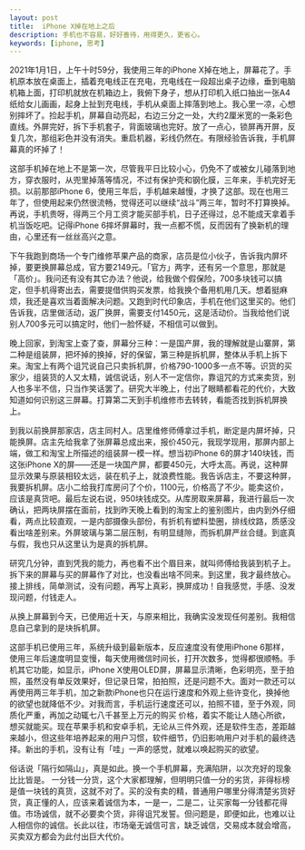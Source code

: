 ```yaml
---
layout: post
title:  iPhone X掉在地上之后
description: 手机也不容易，好好善待，用得更久，更省心。 
keywords: [iphone, 思考]
---
```

2021年1月1日，上午十时59分，我使用三年的iPhone X掉在地上，屏幕花了。手机原本放在桌面上，插着充电线正在充电，充电线在一段超出桌子边缘，垂到电脑机箱上面，打印机就放在机箱边上，我俯下身子，想从打印机入纸口抽出一张A4纸给女儿画画，起身上扯到充电线，手机从桌面上摔落到地上。我心里一凉，心想别摔坏了。捡起手机，屏幕自动亮起，右边三分之一处，大约2厘米宽的一条彩色直线。外屏完好，拆下手机套子，背面玻璃也完好。放了一点心，锁屏再开屏，反复几次，那组彩色并没有消失。重启机器，彩线仍然在。有限经验告诉我，手机屏幕真的坏掉了！

这部手机掉在地上不是第一次，尽管我平日比较小心，仍免不了或被女儿碰落到地方，穿衣服时，从兜里掉落等情况，不过有保护壳和钢化膜，三年来，手机完好无损。以前那部iPhone 6，使用三年后，手机越来越慢，才换了这部。现在也用三年了，但使用起来仍然很流畅，觉得还可以继续“战斗”两三年，暂时不打算换掉。再说，手机贵呀，得两三个月工资才能买部手机，日子还得过，总不能成天拿着手机当饭吃吧。记得iPhone 6摔坏屏幕时，我一点都不慌，反而因有了换新机的理由，心里还有一丝丝高兴之意。

下午我跑到商场一个专门维修苹果产品的商家​，店员是位小伙子，告诉我内屏坏掉，要更换屏幕总成，官方要2149元。「官方」两字，还有另一个意思，那就是「高价」。我问还有没有其它办法？他说，给我做个假保险，700多块钱可以搞定，但手机得寄出去，需要提借供购买发票，给我换个备用机用几天。想着挺麻烦，我还是喜欢当着面解决问题。又跑到时代印象店，手机在他们这里买的。他们告诉我，店里做活动，返厂换屏，需要支付1450元，这是活动价。当我给他们说别人700多元可以搞定时，他们一脸怀疑，不相信可以做到。

晚上回家，到淘宝上查了查，屏幕分三种：一是国产屏，我的理解就是山寨屏，第二种是组装屏，把坏掉的换掉，好的保留，第三种是拆机屏，整体从手机上拆下来。淘宝上有两个诅咒说自己只卖拆机屏，价格790-1000多一点不等。识货的买家少，组装货的人又太精，诚信说话，别人不一定信你，靠诅咒的方式来卖货，别人也多半不信，只当作笑话罢了。研究大半晚上，付出了眼睛都看花的代价，大致知道如何识别这三屏幕。打算第二天到手机维修市去转转，看能否找到拆机屏换上。

到我以前换屏那家店，店主同村人。店里维修师傅拿过手机，断定是内屏坏掉，只能换屏。店主先给我拿了张屏幕总成出来，报价450元，我现学现用，那屏内部上端，做工和淘宝上所描述的组装屏一模一样。想当初iPhone 6的屏才140块钱，而这张iPhone X的屏——还是一块国产屏，都要450元，大呼太高。再说，这种屏显示效果与原装相较太远，装在机子上，就浪费性能。我告诉店主，不要这种屏，我要拆机屏。店小二给我打库房问了个价，1100元，价格高了不少。能卖这价，应该是真货吧。最后左说右说，950块钱成交。从库房取来屏幕，我进行最后一次确认，把两块屏摆在面前，找到昨天晚上看到的淘宝上的鉴别图片，由内到外仔细看，两点比较直观，一是内部摄像头部份，有折机有塑料垫圈，排线纹路，质感没看出啥差别来。外屏玻璃与第二层压制，有明显缝隙，而拆机屏严丝合缝。到底真与假，我也只从这里认为是真的拆机屏。

研究几分钟，直到凭我的能力，再也看不出个眉目来，就叫师傅给我装到机子上。拆下来的屏幕与买的屏幕作了对比，也没看出啥不同来。到这里，我才最终放心。接上排线，简单测试，没有问题，再写上真彩，换屏成功！自我感觉，手感、没发现问题，付钱走人。

从换上屏幕到今天，已使用近十天，与原来相比，我确实没发现任何差别。我相信息自己拿到的是块拆机屏。

这部手机已使用三年，系统升级到最新版本，反应速度没有使用iPhone 6那样，使用三年后速度明显变慢，每天使用微信时间长，打开次数多，觉得都很顺畅。手机其它功能，如显示，iPhone X使用OLED屏，屏幕显示清晰，色彩明亮，至于拍照，虽然没有单反效果好，但记录日常，拍拍照，还是问题不大。面对一款还可以再使用两三年手机，加之新款iPhone也只在运行速度和外观上些许变化，换掉他的欲望也就降低不少。对我而言，手机运行速度还可以，拍照不错，至于外观，同质化严重，再加之动辄七八千甚至上万元的购买 价格，着实不能让人随心所欲，想买就能买。现在苹果手机和安卓手机，无论从三件外观，还是软件生态，差距越来越小，但这些年培养起来的用户习惯，软件细节，仍旧影响用户对手机的最终选择。新出的手机，没有让有「哇」一声的感觉，就难以唤起购买的欲望。

俗话说「隔行如隔山」，真是如此。换一个手机屏幕，充满陷阱，以次充好的现象比比皆是。 一分钱一分货，这个大家都理解，但明明只值一分的劣货，非得标榜是值一块钱的真货，这就不对了。买的没有卖的精，普通用户哪里分得清楚劣货好货，真正懂的人，应该来着诚信为本，一是一，二是二，让买家每一分钱都花得值。市场诚信，就不必要卖个货，非得诅咒发誓。但问题是，即便如此，也难以让人相信你的诚信。长此以往，市场毫无诚信可言，缺乏诚信，交易成本就会增高，买卖双方都会为此付出巨大代价。